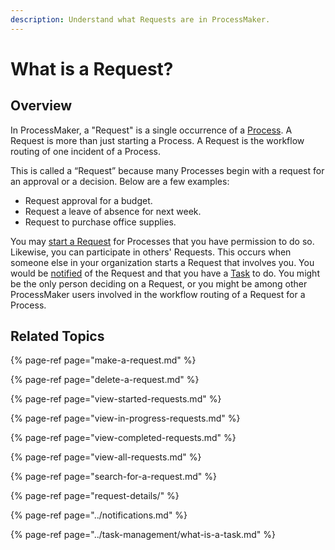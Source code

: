 ```yaml
---
description: Understand what Requests are in ProcessMaker.
---
```


# What is a Request?

## Overview

In ProcessMaker, a "Request" is a single occurrence of a [Process](../../designing-processes/viewing-processes/what-is-a-process.md). A Request is more than just starting a Process. A Request is the workflow routing of one incident of a Process.

This is called a “Request” because many Processes begin with a request for an approval or a decision. Below are a few examples:

* Request approval for a budget.
* Request a leave of absence for next week.
* Request to purchase office supplies.

You may [start a Request](make-a-request.md#start-a-request) for Processes that you have permission to do so. Likewise, you can participate in others' Requests. This occurs when someone else in your organization starts a Request that involves you. You would be [notified](../notifications.md) of the Request and that you have a [Task](../task-management/what-is-a-task.md) to do. You might be the only person deciding on a Request, or you might be among other ProcessMaker users involved in the workflow routing of a Request for a Process.

## Related Topics

{% page-ref page="make-a-request.md" %}

{% page-ref page="delete-a-request.md" %}

{% page-ref page="view-started-requests.md" %}

{% page-ref page="view-in-progress-requests.md" %}

{% page-ref page="view-completed-requests.md" %}

{% page-ref page="view-all-requests.md" %}

{% page-ref page="search-for-a-request.md" %}

{% page-ref page="request-details/" %}

{% page-ref page="../notifications.md" %}

{% page-ref page="../task-management/what-is-a-task.md" %}

